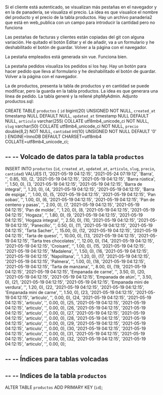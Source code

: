Si el cliente está autenticado, se visualizan más pestañas en el navegador y en la de panadería,  se visualiza el precio. La idea es que visualice el nombre del producto y el precio de la tabla productos.
Hay un archivo panaderia2 que está en web_publica con un campo para introducir la cantidad pero no funciona

Las pestañas de facturas y clientes están copiadas del git con alguna variación. He quitado el botón Editar y el de añadir, va a un formulario y he deshabilitado el botón de guardar. Volver a la página con el navegador.

La pestaña empleados está generada sin vue. Funciona bien.

La pestaña pedidos visualiza los pedidos si los hay. Hay un botón para hacer pedido que lleva al formulario y he deshabilitado el botón de guardar. Volver a la página con el navegador.

La de productos, presenta la tabla de productos y en cantidad se puede modificar, pero la guarda en la tabla productos. La idea es que generara una línea de pedido.
La tabla generé y la rellené phpMyAdmin. Adjunto productos.sql:

CREATE TABLE `productos` (
  `id` bigint(20) UNSIGNED NOT NULL,
  `created_at` timestamp NULL DEFAULT NULL,
  `updated_at` timestamp NULL DEFAULT NULL,
  `articulo` varchar(255) COLLATE utf8mb4_unicode_ci NOT NULL,
  `slug` varchar(50) COLLATE utf8mb4_unicode_ci NOT NULL,
  `precio` double(8,2) NOT NULL,
  `cantidad` int(10) UNSIGNED NOT NULL DEFAULT '0'
) ENGINE=InnoDB DEFAULT CHARSET=utf8mb4 COLLATE=utf8mb4_unicode_ci;

--
-- Volcado de datos para la tabla `productos`
--

INSERT INTO `productos` (`id`, `created_at`, `updated_at`, `articulo`, `slug`, `precio`, `cantidad`) VALUES
(1, '2021-05-19 04:12:15', '2021-05-24 07:19:12', 'Barra', '', 0.85, 10),
(2, '2021-05-19 04:12:15', '2021-05-19 04:12:15', 'Barra rústica', '', 1.50, 0),
(3, '2021-05-19 04:12:15', '2021-05-19 04:12:15', 'Barra de integral', '', 1.20, 0),
(4, '2021-05-19 04:12:15', '2021-05-19 04:12:15', 'Barra de espiga', '', 1.00, 0),
(5, '2021-05-19 04:12:15', '2021-05-19 04:12:15', 'Pan sobao', '', 1.00, 0),
(6, '2021-05-19 04:12:15', '2021-05-19 04:12:15', 'Pan de centeno y pasas', '', 2.00, 0),
(7, '2021-05-19 04:12:15', '2021-05-19 04:12:15', 'Pan de molde', '', 1.20, 0),
(8, '2021-05-19 04:12:15', '2021-05-19 04:12:15', 'Hogaza', '', 1.80, 0),
(9, '2021-05-19 04:12:15', '2021-05-19 04:12:15', 'Hogaza integral', '', 2.50, 0),
(10, '2021-05-19 04:12:15', '2021-05-19 04:12:15', 'Panecillo', '', 0.50, 0),
(11, '2021-05-19 04:12:15', '2021-05-19 04:12:15', 'Tarta Sacher', '', 15.00, 0),
(12, '2021-05-19 04:12:15', '2021-05-19 04:12:15', 'Tarta de queso', '', 10.00, 0),
(13, '2021-05-19 04:12:15', '2021-05-19 04:12:15', 'Tarta tres chocolates', '', 12.00, 0),
(14, '2021-05-19 04:12:15', '2021-05-19 04:12:15', 'Croisant', '', 1.00, 0),
(15, '2021-05-19 04:12:15', '2021-05-19 04:12:15', 'Madalena', '', 1.50, 0),
(16, '2021-05-19 04:12:15', '2021-05-19 04:12:15', 'Napolitana', '', 1.20, 0),
(17, '2021-05-19 04:12:15', '2021-05-19 04:12:15', 'Palmera', '', 1.00, 0),
(18, '2021-05-19 04:12:15', '2021-05-19 04:12:15', 'Tarta de manzana', '', 8.00, 0),
(19, '2021-05-19 04:12:15', '2021-05-19 04:12:15', 'Empanada de carne', '', 3.50, 0),
(20, '2021-05-19 04:12:15', '2021-05-19 04:12:15', 'Empanada de atún', '', 3.50, 0),
(21, '2021-05-19 04:12:15', '2021-05-19 04:12:15', 'Empanada mini de verdura', '', 1.20, 0),
(22, '2021-05-19 04:12:15', '2021-05-19 04:12:15', 'Empanada mini de carne', '', 1.50, 0),
(23, '2021-05-19 04:12:15', '2021-05-19 04:12:15', 'articulo', '', 0.00, 0),
(24, '2021-05-19 04:12:15', '2021-05-19 04:12:15', 'articulo', '', 0.00, 0),
(25, '2021-05-19 04:12:15', '2021-05-19 04:12:15', 'articulo', '', 0.00, 0),
(26, '2021-05-19 04:12:15', '2021-05-19 04:12:15', 'articulo', '', 0.00, 0),
(27, '2021-05-19 04:12:15', '2021-05-19 04:12:15', 'articulo', '', 0.00, 0),
(28, '2021-05-19 04:12:15', '2021-05-19 04:12:15', 'articulo', '', 0.00, 0),
(29, '2021-05-19 04:12:15', '2021-05-19 04:12:15', 'articulo', '', 0.00, 0),
(30, '2021-05-19 04:12:15', '2021-05-19 04:12:15', 'articulo', '', 0.00, 0),
(31, '2021-05-19 04:12:15', '2021-05-19 04:12:15', 'articulo', '', 0.00, 0),
(32, '2021-05-19 04:12:15', '2021-05-19 04:12:15', 'articulo', '', 0.00, 0);

--
-- Índices para tablas volcadas
--

--
-- Indices de la tabla `productos`
--
ALTER TABLE `productos`
  ADD PRIMARY KEY (`id`);
